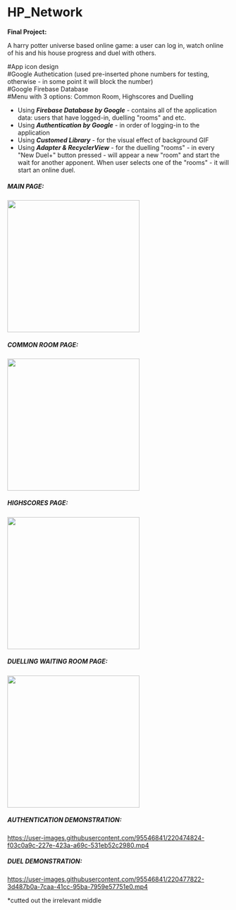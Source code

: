 # HP_Network

__Final Project:__

A harry potter universe based online game: a user can log in, watch online of his and his house progress and duel with others.

#App icon design <br />
#Google Authetication (used pre-inserted phone numbers for testing, otherwise - in some point it will block the number) <br />
#Google Firebase Database<br />
#Menu with 3 options: Common Room, Highscores and Duelling<br />


* Using ***Firebase Database by Google*** - contains all of the application data: users that have logged-in, duelling "rooms" and etc.<br />
* Using ***Authentication by Google*** - in order of logging-in to the application<br />
* Using ***Customed Library*** - for the visual effect of background GIF<br />
* Using ***Adapter & RecyclerView*** - for the duelling "rooms" - in every "New Duel+" button pressed - will appear a new "room" and start the wait
for another apponent. When user selects one of the "rooms" - it will start an online duel. 

##### MAIN PAGE:
<img src="https://user-images.githubusercontent.com/95546841/220475492-fc5d9c87-f028-4189-b139-0a15eccfb846.jpeg" width="300">

##### COMMON ROOM PAGE:
<img src="https://user-images.githubusercontent.com/95546841/220475819-d419d90f-bffc-4019-b224-5390d853eeae.jpeg" width="300">

##### HIGHSCORES PAGE:
<img src="https://user-images.githubusercontent.com/95546841/220476046-31fc04f5-a825-4ae2-acd1-395b82f05341.jpeg" width="300">

##### DUELLING WAITING ROOM PAGE:
<img src="https://user-images.githubusercontent.com/95546841/220478353-aaaf100b-1f70-4573-992d-62dbd6b419c6.jpeg" width="300">


##### AUTHENTICATION DEMONSTRATION:<br />


https://user-images.githubusercontent.com/95546841/220474824-f03c0a9c-227e-423a-a69c-531eb52c2980.mp4



##### DUEL DEMONSTRATION:<br />


https://user-images.githubusercontent.com/95546841/220477822-3d487b0a-7caa-41cc-95ba-7959e57751e0.mp4



*cutted out the irrelevant middle
